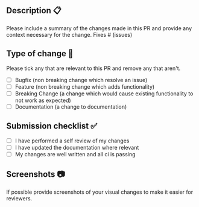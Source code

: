 ## Description 📋

Please include a summary of the changes made in this PR and provide any context necessary for the change.
Fixes # (issues)

## Type of change 🤔

Please tick any that are relevant to this PR and remove any that aren't.

- [ ] Bugfix (non breaking change which resolve an issue)
- [ ] Feature (non breaking change which adds functionality)
- [ ] Breaking Change (a change which would cause existing functionality to not work as expected)
- [ ] Documentation (a change to documentation)

## Submission checklist ✅

- [ ] I have performed a self review of my changes
- [ ] I have updated the documentation where relevant
- [ ] My changes are well written and all ci is passing

## Screenshots 📷

If possible provide screenshots of your visual changes to make it easier for reviewers.
